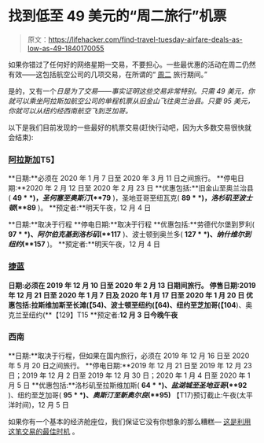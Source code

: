 # 找到低至 49 美元的“周二旅行”机票

> 原文：<https://lifehacker.com/find-travel-tuesday-airfare-deals-as-low-as-49-1840170055>

如果你错过了任何好的网络星期一交易，不要担心。一些最优惠的活动在周二仍然有效——这包括航空公司的几项交易，在所谓的“ [周二](https://www.usatoday.com/story/travel/airline-news/2019/12/02/cyber-monday-airfare-deals-southwest-allegiant-jetblue-alaska-frontier/4350800002/) 旅行期间。”



是的，又有一个*日是为了交易——事实证明这些交易非常特别。只需 49 美元，你就可以乘坐阿拉斯加航空公司的单程机票从旧金山飞往奥兰治县。只要 95 美元，你就可以从纽约经西南航空飞到芝加哥。*

以下是我们目前发现的一些最好的机票交易(赶快行动吧，因为大多数交易很快就会结束):

### [**阿拉斯加**](https://www.alaskaair.com/content/deals/flights/cyber-monday-sale?semid=Google%7c%7c20191202_SALE_CYBERMON%7c%7c&gclid=Cj0KCQiAiZPvBRDZARIsAORkq7d0_f4eYgBhKe3D0nbzGGrkkoc1tnyXxUOLX4jR5OF7T5KX31GMJAsaAhPXEALw_wcB&gclsrc=aw.ds)T5】

**日期:**必须在 2020 年 1 月 7 日至 2020 年 3 月 11 日之间旅行。
**停电日期:**2020 年 2 月 12 日至 2020 年 2 月 23 日
**优惠包括:**旧金山至奥兰治县( **$49** )，圣何塞至奥斯汀( **$79** )，圣地亚哥至纽瓦克( **$89** )，洛杉矶至波士顿( **$89** )。
**预定者:**明天午夜，12 月 4 日

**日期:**取决于行程
**停电日期:**取决于行程
**优惠包括:**劳德代尔堡到罗利( **$97** )、阿尔伯克基到洛杉矶( **$117** )、波士顿到奥兰多( **$127** )、纳什维尔到纽约( **$157** )。
**预定者:**明天午夜，12 月 4 日

### [捷蓝](https://www.jetblue.com/deals/cyber-monday-2019/)

**日期:**必须在 2019 年 12 月 10 日至 2020 年 2 月 13 日期间旅行。
**停售日期:**2019 年 12 月 21 日至 2020 年 1 月 7 日及 2020 年 1 月 17 日至 2020 年 1 月 20 日
**优惠包括:**拉斯维加斯至长滩(**【54**)、波士顿至纽约(**【64**)、纽约至芝加哥(**【104**)、奥克兰至纽约(**【129】T15
**预定者:**12 月 3 日今晚午夜**

### 西南

**日期:**取决于行程，但如果在国内旅行，必须在 2019 年 12 月 16 日至 2020 年 5 月 20 日之间旅行。
**停电日期:**2019 年 12 月 21 日至 2019 年 12 月 23 日；2019 年 12 月 2 日至 2019 年 12 月 30 日；2020 年 1 月 4 日至 2020 年 1 月 5 日
**优惠包括:**洛杉矶至拉斯维加斯( **$64** )、盐湖城至圣地亚哥( **$92** )、纽约至芝加哥( **$95** )、奥斯汀至新奥尔良( **$95)**
【T17)预订截止:午夜(太平洋时间)，12 月 5 日

如果你有一个基本的经济舱座位，我们保证它没有你想象的那么糟糕— [这是利用这笔交易的最佳时机](https://lifehacker.com/are-basic-economy-seats-ever-worth-it-1840151394) 。